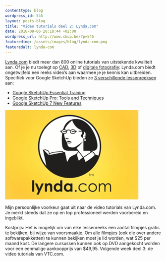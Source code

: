 ```yaml
--- 
contenttype: blog
wordpress_id: 545
layout: posts-blog
title: "Video tutorials deel 2: Lynda.com"
date: 2010-09-06 20:18:44 +02:00
wordpress_url: http://www.skup.be/?p=545
featuredimg: /assets/images/blog/lynda-com.png
featuredalt: lynda-com
---
```

[Lynda.com][] biedt meer dan 800 online tutorials van uitstekende
kwaliteit aan. Of je je nu toelegt op [CAD][], [3D][] of [digitale
fotografie][]: Lynda.com biedt ongetwijfeld een reeks video’s aan
waarmee je je kennis kan uitbreiden. Specifiek voor Google SketchUp
bieden ze [3 verschillende lessenreeksen][] aan:

-   [Google SketchUp Essential Training][]
-   [Google SketchUp Pro: Tools and Techniques][]
-   [Google SketchUp 7 New Features][]

![lynda-com][]

Mijn persoonlijke voorkeur gaat uit naar de video tutorials van
Lynda.com. Je merkt steeds dat ze op en top professioneel werden
voorbereid en ingeblikt.

Kostprijs: Het is mogelijk om van elke
lessenreeks een aantal filmpjes gratis te bekijken, bij wijze van
voorsmaakje. Om alle filmpjes (ook die over andere softwarepakketten) te
kunnen bekijken moet je lid worden, wat $25 per maand kost. De langere
cursussen kunnen ook op DVD aangekocht worden voor een eenmalige
aankoopprijs van $49,95. Volgende week deel 3: de video tutorials van
VTC.com.

[Lynda.com]: http://www.lynda.com/ "Lynda.com video tutorials"

[CAD]: http://www.lynda.com/home/ViewCourses.aspx?lpk0=359 "Lynda.com CAD video tutorials"

[3D]: http://www.lynda.com/home/ViewCourses.aspx?lpk0=111 "Lynda.com 3D video tutorials"

[digitale fotografie]: http://www.lynda.com/home/ViewCourses.aspx?lpk0=91 "Lynda.com digitale fotografie video tutorials"

[3 verschillende lessenreeksen]: http://www.lynda.com/home/ViewCourses.aspx?lpk0=409 "Lynda.com Google SketchUp video tutorials"

[Google SketchUp Essential Training]: http://www.lynda.com/home/DisplayCourse.aspx?lpk2=612 "Lynda.com - Google SketchUp Essential Training"

[Google SketchUp Pro: Tools and Techniques]: http://www.lynda.com/home/DisplayCourse.aspx?lpk2=51009 "Google SketchUp Pro: Tools and Techniques"

[Google SketchUp 7 New Features]: http://www.lynda.com/home/DisplayCourse.aspx?lpk2=60311 "Google SketchUp 7 New Features"



[lynda-com]: /assets/images/blog/lynda-com.png "lynda-com"